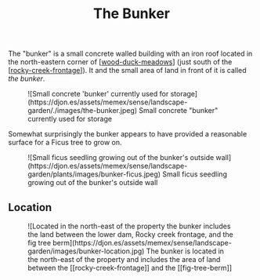 ﻿---
tags: wood-duck-meadows
title: The Bunker
type: zone
---
The "bunker" is a small concrete walled building with an iron roof located in the north-eastern corner of [[wood-duck-meadows]] (just south of the [[rocky-creek-frontage]]). It and the small area of land in front of it is called _the bunker_.

<figure markdown>
![Small concrete 'bunker' currently used for storage](https://djon.es/assets/memex/sense/landscape-garden/./images/the-bunker.jpeg)
<caption>Small concrete "bunker" currently used for storage</caption>
</figure>

Somewhat surprisingly the bunker appears to have provided a reasonable surface for a Ficus tree to grow on.

<figure markdown>
![Small ficus seedling growing out of the bunker's outside wall](https://djon.es/assets/memex/sense/landscape-garden/plants/images/bunker-ficus.jpeg)
<caption>Small ficus seedling growing out of the bunker's outside wall</caption>
</figure>

## Location

<figure markdown>
![Located in the north-east of the property the bunker includes the land between the lower dam, Rocky creek frontage, and the fig tree berm](https://djon.es/assets/memex/sense/landscape-garden/images/bunker-location.jpg)
<caption>The bunker is located in the north-east of the property and includes the area of land between the [[rocky-creek-frontage]] and the [[fig-tree-berm]]</caption>
</figure>

[//begin]: # "Autogenerated link references for markdown compatibility"
[wood-duck-meadows]: wood-duck-meadows "Wood duck meadows"
[rocky-creek-frontage]: rocky-creek-frontage "Rocky Creek Frontage"
[//end]: # "Autogenerated link references"
